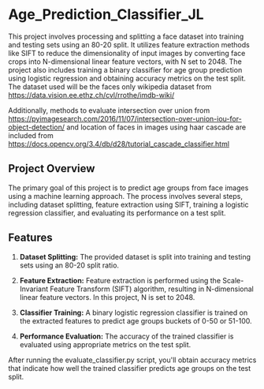# Age_Prediction_Classifier_JL
This project involves processing and splitting a face dataset into training and testing sets using an 80-20 split. It utilizes feature extraction methods like SIFT to reduce the dimensionality of input images by converting face crops into N-dimensional linear feature vectors, with N set to 2048. The project also includes training a binary classifier for age group prediction using logistic regression and obtaining accuracy metrics on the test split. The dataset used will be the faces only wikipedia dataset from https://data.vision.ee.ethz.ch/cvl/rrothe/imdb-wiki/

Additionally, methods to evaluate intersection over union from https://pyimagesearch.com/2016/11/07/intersection-over-union-iou-for-object-detection/ and location of faces in images using haar cascade are included from https://docs.opencv.org/3.4/db/d28/tutorial_cascade_classifier.html

## Project Overview

The primary goal of this project is to predict age groups from face images using a machine learning approach. The process involves several steps, including dataset splitting, feature extraction using SIFT, training a logistic regression classifier, and evaluating its performance on a test split.

## Features

1. **Dataset Splitting:** The provided dataset is split into training and testing sets using an 80-20 split ratio.

2. **Feature Extraction:** Feature extraction is performed using the Scale-Invariant Feature Transform (SIFT) algorithm, resulting in N-dimensional linear feature vectors. In this project, N is set to 2048.

3. **Classifier Training:** A binary logistic regression classifier is trained on the extracted features to predict age groups buckets of 0-50 or 51-100.

4. **Performance Evaluation:** The accuracy of the trained classifier is evaluated using appropriate metrics on the test split.

After running the evaluate_classifier.py script, you'll obtain accuracy metrics that indicate how well the trained classifier predicts age groups on the test split.

